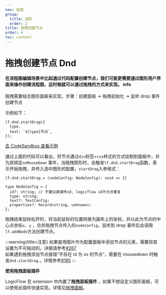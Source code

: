 ```yaml
---
nav: 指南
group:
  title: 进阶
  order: 2
title: 拖拽创建节点
order: 4
toc: content
---
```


# 拖拽创建节点 Dnd

#### 在流程图编辑场景中比起通过代码配置创建节点，我们可能更需要通过图形用户界面来操作创建流程图，这时候就可以通过拖拽的方式来实现。 <Badge>info</Badge>

拖拽需要结合图形面板来实现，步骤：创建面板 → 拖拽初始化 → 监听 drop 事件创建节点

示例如下：

```tsx | pure
lf.dnd.startDrag({
  type,
  text: `${type}节点`,
});
```

<a href="https://codesandbox.io/embed/logicflow-base18-odj3g?fontsize=14&hidenavigation=1&theme=dark&view=preview" target="_blank"> 去 CodeSandbox 查看示例</a>

通过上面的代码可以看出，将节点通过`div`标签+`css`样式的方式绘制到面板中，并为其绑定`onMouseDown`
事件，当拖拽图形时，会触发`lf.dnd.startDrag`函数，表示开始拖拽，并传入选中图形的配置，`startDrag`入参格式：

```tsx | pure
lf.dnd.startDrag = (nodeConfig: NodeConfig): void => {}

type NodeConfig = {
  id?: string; // 不建议直接传id, logicflow id不允许重复
  type: string;
  text?: TextConfig;
  properties?: Record<string, unknown>;
};
```

拖拽结束鼠标松开时，将当前鼠标的位置转换为画布上的坐标，并以此为节点的中心点坐标`x`、`y`
，合并拖拽节点传入的`nodeConfig`，监听到 drop 事件后会调用`lf.addNode`方法创建节点。

:::warning{title=注意}
如果是用图片作为配置面板中添加节点的元素，需要将其设置为不可拖动的。详细请参考[#267](https://github.com/didi/LogicFlow/issues/267)<br>
如果遇到拖拽添加节点报错“不存在 id 为 xx 的节点”，需要在 mousedown 时触发`dnd.startDrag`
。详情参考[#185](https://github.com/didi/LogicFlow/issues/185)
:::

**使用拖拽面板插件**

LogicFlow 在 extension 中内置了**拖拽面板插件**
，如果不想自定义图形面板，可以使用此插件快速实现。详情见[拖拽面板](../extension/dnd-panel.zh.md)。
